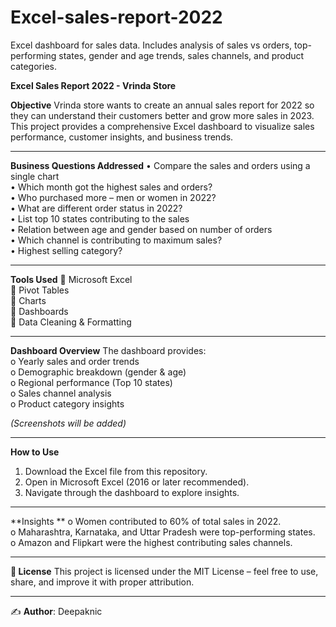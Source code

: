 # Excel-sales-report-2022
Excel dashboard for sales data. Includes analysis of sales vs orders, top-performing states, gender and age trends, sales channels, and product categories.

**Excel Sales Report 2022 - Vrinda Store**

**Objective**
Vrinda store wants to create an annual sales report for 2022 so they can understand their customers better and grow more sales in 2023.  
This project provides a comprehensive Excel dashboard to visualize sales performance, customer insights, and business trends.

---

**Business Questions Addressed**
•	Compare the sales and orders using a single chart  
•	Which month got the highest sales and orders?  
•	Who purchased more – men or women in 2022?  
•	What are different order status in 2022?  
•	List top 10 states contributing to the sales  
•	Relation between age and gender based on number of orders  
•	Which channel is contributing to maximum sales?  
•	Highest selling category?  

---

**Tools Used**
	Microsoft Excel  
	Pivot Tables  
	Charts  
	Dashboards  
	Data Cleaning & Formatting  

---

**Dashboard Overview**
The dashboard provides:  
o	Yearly sales and order trends  
o	Demographic breakdown (gender & age)  
o	Regional performance (Top 10 states)  
o	Sales channel analysis  
o	Product category insights  

*(Screenshots will be added)*

---

**How to Use**
1. Download the Excel file from this repository.  
2. Open in Microsoft Excel (2016 or later recommended).  
3. Navigate through the dashboard to explore insights.  

---

**Insights **
o	Women contributed to 60% of total sales in 2022.  
o	Maharashtra, Karnataka, and Uttar Pradesh were top-performing states.  
o	Amazon and Flipkart were the highest contributing sales channels.  

---

**📄 License**
This project is licensed under the MIT License – feel free to use, share, and improve it with proper attribution.  

---

✍️ **Author**: Deepaknic  
